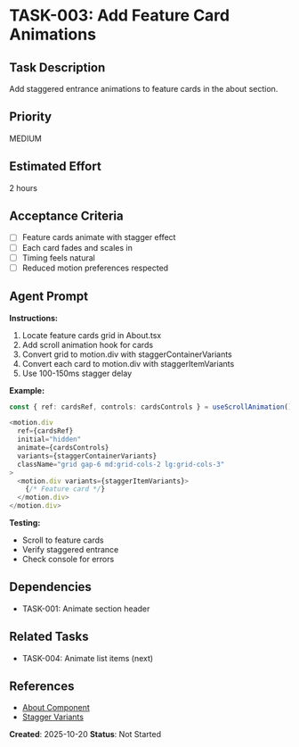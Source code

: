# TASK-003: Add Feature Card Animations

## Task Description
Add staggered entrance animations to feature cards in the about section.

## Priority
MEDIUM

## Estimated Effort
2 hours

## Acceptance Criteria
- [ ] Feature cards animate with stagger effect
- [ ] Each card fades and scales in
- [ ] Timing feels natural
- [ ] Reduced motion preferences respected

## Agent Prompt

**Instructions:**

1. Locate feature cards grid in About.tsx
2. Add scroll animation hook for cards
3. Convert grid to motion.div with staggerContainerVariants
4. Convert each card to motion.div with staggerItemVariants
5. Use 100-150ms stagger delay

**Example:**
```typescript
const { ref: cardsRef, controls: cardsControls } = useScrollAnimation()

<motion.div
  ref={cardsRef}
  initial="hidden"
  animate={cardsControls}
  variants={staggerContainerVariants}
  className="grid gap-6 md:grid-cols-2 lg:grid-cols-3"
>
  <motion.div variants={staggerItemVariants}>
    {/* Feature card */}
  </motion.div>
</motion.div>
```

**Testing:**
- Scroll to feature cards
- Verify staggered entrance
- Check console for errors

## Dependencies
- TASK-001: Animate section header

## Related Tasks
- TASK-004: Animate list items (next)

## References
- [About Component](../../../../components/About.tsx)
- [Stagger Variants](../../../../lib/animations/variants.ts)

**Created**: 2025-10-20
**Status**: Not Started
